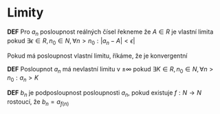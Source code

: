 # Limity

**DEF** Pro $a_n$ posloupnost reálných čísel řekneme že $A \in R$ je vlastní limita pokud $\exists \epsilon \in R, n_0 \in N, \forall n > n_0: |a_n - A| < \epsilon |$

Pokud má posloupnost vlastní limitu, říkáme, že je konvergentní

**DEF** Posloupnot $a_n$ má nevlastní limitu v $\pm \infty$ pokud $\exists K \in R, n_0 \in N, \forall n > n_0: a_n > K$

**DEF** $b_n$ je podposloupnost posloupnosti $a_n$, pokud existuje $f: N \rightarrow N$ rostoucí, že $b_n = a_{f(n)}$


